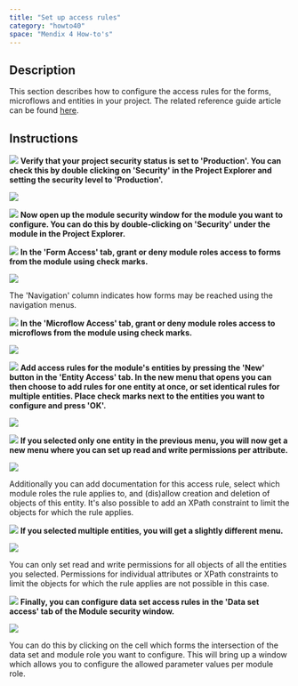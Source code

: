 ```yaml
---
title: "Set up access rules"
category: "howto40"
space: "Mendix 4 How-to's"
---
```

## Description

This section describes how to configure the access rules for the forms, microflows and entities in your project. The related reference guide article can be found [here](https://world.mendix.com/pages/releaseview.action?pageId=9699435).

## Instructions

![](attachments/819203/917932.png) **Verify that your project security status is set to 'Production'. You can check this by double clicking on 'Security' in the Project Explorer and setting the security level to 'Production'.**

![](attachments/2621533/2752545.png)

![](attachments/819203/917932.png) **Now open up the module security window for the module you want to configure. You can do this by double-clicking on 'Security' under the module in the Project Explorer.**

![](attachments/819203/917932.png) **In the 'Form Access' tab, grant or deny module roles access to forms from the module using check marks.**

![](attachments/2621533/2752542.png)

The 'Navigation' column indicates how forms may be reached using the navigation menus.

![](attachments/819203/917932.png) **In the 'Microflow Access' tab, grant or deny module roles access to microflows from the module using check marks.**

![](attachments/2621533/2752544.png)

![](attachments/819203/917932.png) **Add access rules for the module's entities by pressing the 'New' button in the 'Entity Access' tab. In the new menu that opens you can then choose to add rules for one entity at once, or set identical rules for multiple entities. Place check marks next to the entities you want to configure and press 'OK'.**

![](attachments/2621533/2752555.png)

![](attachments/819203/917932.png) **If you selected only one entity in the previous menu, you will now get a new menu where you can set up read and write permissions per attribute.**

![](attachments/2621533/2752556.png)

Additionally you can add documentation for this access rule, select which module roles the rule applies to, and (dis)allow creation and deletion of objects of this entity. It's also possible to add an XPath constraint to limit the objects for which the rule applies.

![](attachments/819203/917932.png) **If you selected multiple entities, you will get a slightly different menu.**

![](attachments/2621533/2752557.png)

You can only set read and write permissions for all objects of all the entities you selected. Permissions for individual attributes or XPath constraints to limit the objects for which the rule applies are not possible in this case.

![](attachments/819203/917932.png) **Finally, you can configure data set access rules in the 'Data set access' tab of the Module security window.**

![](attachments/2621533/2752543.png)

You can do this by clicking on the cell which forms the intersection of the data set and module role you want to configure. This will bring up a window which allows you to configure the allowed parameter values per module role.

